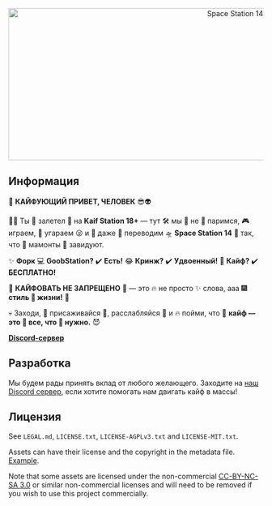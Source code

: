 <p align="center"> <img alt="Space Station 14" width="880" height="300" src="https://github.com/gomozigota-metacoop/kaif-station/blob/master/Resources/Textures/Kaif/Logo/icon.png"/></p>

## Информация
🌌 **КАЙФУЮЩИЙ ПРИВЕТ, ЧЕЛОВЕК** 😎👽

👨‍🚀 Ты 🍃 залетел 🚀 на **Kaif Station 18+** — тут 🛠️ мы 🌈 не 🚫 паримся, 🎮 играем, 🐸 угараем 😜 и 🐒 даже 🔨 переводим 🛸 **Space Station 14** 🌌 так, что 💬 мамонты 🦣 завидуют.

✨ **Форк** 💻 **GoobStation?** ✔️ **Есть!** 😂 **Кринж?** ✔️ **Удвоенный!** 🌮 **Кайф?** ✔️ **БЕСПЛАТНО!**

🥤 **КАЙФОВАТЬ НЕ ЗАПРЕЩЕНО** 🍔 — это 🔥 не просто ✨ слова, ааа 🎆 **стиль 🌟 жизни!** 🚀

💀 Заходи, 🌝 присаживайся 🌈, расслабляйся 🚀 и 🔥 пойми, что 🌌 **кайф — это 🍕 все, что 🐸 нужно.** 😈

[**Discord-сервер**](https://discord.gg/MT7hh9WHNG)

## Разработка

Мы будем рады принять вклад от любого желающего. Заходите на [наш Discord сервер](https://discord.gg/MT7hh9WHNG), если хотите помогать нам двигать кайф в массы!

## Лицензия

See `LEGAL.md`, `LICENSE.txt`, `LICENSE-AGPLv3.txt` and `LICENSE-MIT.txt`.

Assets can have their license and the copyright in the metadata file. [Example](https://github.com/space-wizards/space-station-14/blob/master/Resources/Textures/Objects/Tools/crowbar.rsi/meta.json).

Note that some assets are licensed under the non-commercial [CC-BY-NC-SA 3.0](https://creativecommons.org/licenses/by-nc-sa/3.0/) or similar non-commercial licenses and will need to be removed if you wish to use this project commercially.

